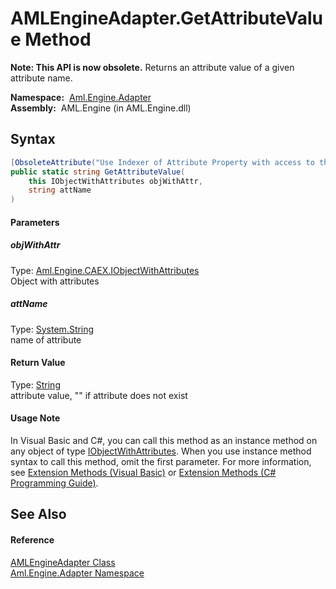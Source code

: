 AMLEngineAdapter.GetAttributeValue Method
=========================================


**Note: This API is now obsolete.**
Returns an attribute value of a given attribute name.

  **Namespace:**  [Aml.Engine.Adapter][1]  
  **Assembly:**  AML.Engine (in AML.Engine.dll)

Syntax
------

```csharp
[ObsoleteAttribute("Use Indexer of Attribute Property with access to the Attribute Value Property: ...Attribute[attName]?.Value")]
public static string GetAttributeValue(
	this IObjectWithAttributes objWithAttr,
	string attName
)
```

#### Parameters

##### *objWithAttr*
Type: [Aml.Engine.CAEX.IObjectWithAttributes][2]  
 Object with attributes

##### *attName*
Type: [System.String][3]  
 name of attribute

#### Return Value
Type: [String][3]  
 attribute value, "" if attribute does not exist 
#### Usage Note
In Visual Basic and C#, you can call this method as an instance method on any object of type [IObjectWithAttributes][2]. When you use instance method syntax to call this method, omit the first parameter. For more information, see [Extension Methods (Visual Basic)][4] or [Extension Methods (C# Programming Guide)][5].

See Also
--------

#### Reference
[AMLEngineAdapter Class][6]  
[Aml.Engine.Adapter Namespace][1]  

[1]: ../README.md
[2]: ../../Aml.Engine.CAEX/IObjectWithAttributes/README.md
[3]: https://docs.microsoft.com/dotnet/api/system.string
[4]: https://docs.microsoft.com/dotnet/visual-basic/programming-guide/language-features/procedures/extension-methods
[5]: https://docs.microsoft.com/dotnet/csharp/programming-guide/classes-and-structs/extension-methods
[6]: README.md
[7]: https://www.automationml.org
[8]: ../../icons/logoShade.png